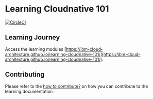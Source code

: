 # Learning Cloudnative 101
[![CircleCI](https://circleci.com/gh/ibm-cloud-architecture/learning-cloudnative-101.svg?style=svg)](https://circleci.com/gh/ibm-cloud-architecture/learning-cloudnative-101)



## Learning Journey
Access the learning modules [https://ibm-cloud-architecture.github.io/learning-cloudnative-101/](https://ibm-cloud-architecture.github.io/learning-cloudnative-101/).

## Contributing

Please refer to the [how to contribute?](CONTRIBUTING.md) on how you can contribute to the learning documentation.

